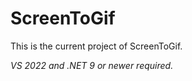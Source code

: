 # ScreenToGif  

This is the current project of ScreenToGif.  

_VS 2022 and .NET 9 or newer required._